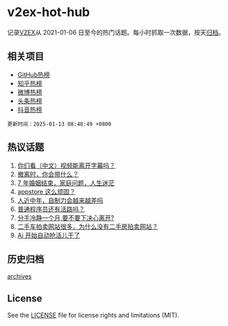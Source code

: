 # v2ex-hot-hub

 记录[V2EX](https://www.v2ex.com/)从 2021-01-06 日至今的热门话题。每小时抓取一次数据，按天[归档](archives)。
 
 ## 相关项目

- [GitHub热榜](https://github.com/lonnyzhang423/github-hot-hub)
- [知乎热榜](https://github.com/lonnyzhang423/zhihu-hot-hub)
- [微博热榜](https://github.com/lonnyzhang423/weibo-hot-hub)
- [头条热榜](https://github.com/lonnyzhang423/toutiao-hot-hub)
- [抖音热榜](https://github.com/lonnyzhang423/douyin-hot-hub)


 `更新时间：2025-01-13 08:48:49 +0800`

## 热议话题

1. [你们看（中文）视频能离开字幕吗？](https://www.v2ex.com/t/1104452)
1. [撤离时，你会带什么？](https://www.v2ex.com/t/1104484)
1. [7 年婚姻结束，家庭问题，人生迷茫](https://www.v2ex.com/t/1104536)
1. [appstore 这么顽固？](https://www.v2ex.com/t/1104470)
1. [人近中年，自制力会越来越差吗](https://www.v2ex.com/t/1104510)
1. [普通程序员还有活路吗？](https://www.v2ex.com/t/1104479)
1. [分手冷静一个月,要不要下决心离开?](https://www.v2ex.com/t/1104569)
1. [二手车拍卖网站很多，为什么没有二手房拍卖网站？](https://www.v2ex.com/t/1104474)
1. [Ai 开始自动抢活儿干了](https://www.v2ex.com/t/1104489)

## 历史归档

[archives](archives)

## License

See the [LICENSE](LICENSE) file for license rights and limitations (MIT).
